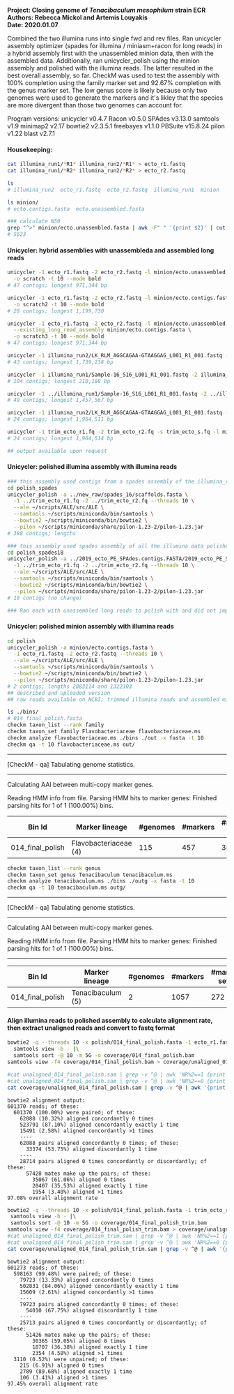 **Project: Closing genome of *Tenacibaculum mesophilum* strain ECR**  
**Authors: Rebecca Mickol and Artemis Louyakis**  
**Date: 2020.01.07**  


Combined the two illumina runs into single fwd and rev files. Ran unicycler assembly optimizer (spades for illumina / miniasm+racon for long reads) in a hybrid assembly first with the unassembled minion data, then with the assembled data. Additionally, ran unicycler_polish using the minion assembly and polished with the illumina reads. The latter resulted in the best overall assembly, so far. CheckM was used to test the assembly with 100% completion using the family marker set and 92.67% completion with the genus marker set. The low genus score is likely because only two genomes were used to generate the markers and it's likley that the species are more divergent than those two genomes can account for. 

Program versions:
unicycler v0.4.7 
Racon v0.5.0 
SPAdes v3.13.0 
samtools v1.9 
minimap2 v2.17 
bowtie2 v2.3.5.1 
freebayes v1.1.0 
PBSuite v15.8.24 
pilon v1.22 
blast v2.7.1 

#### Housekeeping:
```bash
cat illumina_run1/*R1* illumina_run2/*R1* > ecto_r1.fastq
cat illumina_run1/*R2* illumina_run2/*R2* > ecto_r2.fastq

ls
# illumina_run2  ecto_r1.fastq  ecto_r2.fastq  illumina_run1  minion

ls minion/
# ecto.contigs.fasta  ecto.unassembled.fasta

### calculate N50
grep "^>" minion/ecto.unassembled.fasta | awk -F" " '{print $2}' | cut -d"=" -f2 | ./n50.py 
# 5623
```

#### Unicycler: hybrid assemblies with unassembleda and assembled long reads
```bash
unicycler -1 ecto_r1.fastq -2 ecto_r2.fastq -l minion/ecto.unassembled.fasta \
  -o scratch -t 10 --mode bold
# 47 contigs; longest 971,344 bp

unicycler -1 ecto_r1.fastq -2 ecto_r2.fastq -l minion/ecto.contigs.fasta \
  -o scratch2 -t 10 --mode bold
# 28 contigs; longest 1,199,730

unicycler -1 ecto_r1.fastq -2 ecto_r2.fastq -l minion/ecto.unassembled.fasta \
  --existing_long_read_assembly minion/ecto.contigs.fasta \
  -o scratch3 -t 10 --mode bold
# 47 contigs; longest 971,344 bp

unicycler -1 illumina_run2/LK_RLM_AGGCAGAA-GTAAGGAG_L001_R1_001.fastq -2 illumina_run2/LK_RLM_AGGCAGAA-GTAAGGAG_L001_R2_001.fastq -l minion/ecto.unassembled.fasta -o illumina_2_unass -t 10 --mode bold
# 43 contigs; longest 1,739,238 bp

unicycler -1 illumina_run1/Sample-16_S16_L001_R1_001.fastq -2 illumina_run1/Sample-16_S16_L001_R2_001.fastq -l minion/ecto.unassembled.fasta -o illumina_1_unass -t 10 --mode bold
# 104 contigs; longest 210,188 bp

unicycler -1 ../illumina_run1/Sample-16_S16_L001_R1_001.fastq -2 ../illumina_run1/Sample-16_S16_L001_R2_001.fastq -l minion/ecto.contigs.fasta -o illumina_1 -t 10 --mode bold
# 49 contigs; longest 1,457,567 bp

unicycler -1 illumina_run2/LK_RLM_AGGCAGAA-GTAAGGAG_L001_R1_001.fastq -2 illumina_run2/LK_RLM_AGGCAGAA-GTAAGGAG_L001_R2_001.fastq -l minion/ecto.contigs.fasta -o illumina_2 -t 10 --mode bold
# 24 contigs; longest 1,964,511 bp

unicycler -1 trim_ecto_r1.fq -2 trim_ecto_r2.fq -s trim_ecto_s.fq -l minion/ecto.contigs.fasta -o uni_trim/ --mode bold
# 24 contigs; longest 1,964,514 bp

## output available upon request
```

#### Unicycler: polished illumina assembly with illumina reads
```bash
### this assembly used contigs from a spades assembly of the illumina_run2 data polished with all the trimmed illumina reads
cd polish_spades
unicycler_polish -a ../new_raw/spades_16/scaffolds.fasta \
  -1 ../trim_ecto_r1.fq -2 ../trim_ecto_r2.fq --threads 10 \
  --ale ~/scripts/ALE/src/ALE \
  --samtools ~/scripts/miniconda/bin/samtools \
  --bowtie2 ~/scripts/miniconda/bin/bowtie2 \
  --pilon ~/scripts/miniconda/share/pilon-1.23-2/pilon-1.23.jar 
# 388 contigs; lengths 

### this assembly used spades assembly of all the illumina data polished with the trimmed illumina reads
cd polish_spades18
unicycler_polish -a ../2019_ecto_PE_SPAdes.contigs.FASTA/2019_ecto_PE_SPAdes.contigs.fa \
  -1 ../trim_ecto_r1.fq -2 ../trim_ecto_r2.fq --threads 10 \
  --ale ~/scripts/ALE/src/ALE \
  --samtools ~/scripts/miniconda/bin/samtools \
  --bowtie2 ~/scripts/miniconda/bin/bowtie2 \
  --pilon ~/scripts/miniconda/share/pilon-1.23-2/pilon-1.23.jar 
# 18 contigs (no change)

### Ran each with unassembled long reads to polish with and did not improve any of the assemblies; it's unclear if it even attempted the polishing - finished in a second
```

#### Unicycler: polished minion assembly with illumina reads
```bash
cd polish
unicycler_polish -a minion/ecto.contigs.fasta \
  -1 ecto_r1.fastq -2 ecto_r2.fastq --threads 10 \
  --ale ~/scripts/ALE/src/ALE \
  --samtools ~/scripts/miniconda/bin/samtools \
  --bowtie2 ~/scripts/miniconda/bin/bowtie2 \
  --pilon ~/scripts/miniconda/share/pilon-1.23-2/pilon-1.23.jar 
# 2 contigs; lengths 2083114 and 1322303
## described and uploaded version
## raw reads available on NCBI; trimmed illumina reads and assembled minion contigs are in data folder on github
```

```bash
ls ./bins/
# 014_final_polish.fasta
checkm taxon_list --rank family
checkm taxon_set family Flavobacteriaceae flavobacteriaceae.ms
checkm analyze flavobacteriaceae.ms ./bins ./out -x fasta -t 10
checkm qa -t 10 flavobacteriaceae.ms out/
```

*******************************************************************************
 [CheckM - qa] Tabulating genome statistics.
*******************************************************************************

  Calculating AAI between multi-copy marker genes.

  Reading HMM info from file.
  Parsing HMM hits to marker genes:
    Finished parsing hits for 1 of 1 (100.00%) bins.


| Bin Id                | Marker lineage     | #genomes  | #markers  | #marker sets  | 0   | 1   | 2  | 3  | 4  | 5+  | Completeness  | Contamination  | Strain heterogeneity  |
|---|---|---|---|---|---|---|---|---|---|---|---|---|---|
|  014_final_polish  | Flavobacteriaceae (4)     | 115        | 457          | 309       | 0  | 455  | 2  | 0  | 0  | 0      | 100.00          | 0.32              | 0.00 |

```bash
checkm taxon_list --rank genus
checkm taxon_set genus Tenacibaculum tenacibaculum.ms
checkm analyze tenacibaculum.ms ./bins ./outg -x fasta -t 10
checkm qa -t 10 tenacibaculum.ms outg/
```
*******************************************************************************
 [CheckM - qa] Tabulating genome statistics.
*******************************************************************************

  Calculating AAI between multi-copy marker genes.

  Reading HMM info from file.
  Parsing HMM hits to marker genes:
    Finished parsing hits for 1 of 1 (100.00%) bins.

-------------------------------------------------------------------------------------------------------------------------------------------------------------------
| Bin Id                | Marker lineage     | #genomes  | #markers  | #marker sets  | 0   | 1   | 2  | 3  | 4  | 5+  | Completeness  | Contamination  | Strain heterogeneity  |
|---|---|---|---|---|---|---|---|---|---|---|---|---|---|
|  014_final_polish   |Tenacibaculum (5)       |2          |1057          |272        |33   |985   |34   |5   |0   |0       |92.67            |4.27               |6.12 |


#### Align illumina reads to polished assembly to calculate alignment rate, then extract unaligned reads and convert to fastq format
```bash
bowtie2 -q --threads 10 -x polish/014_final_polish.fasta -1 ecto_r1.fastq -2 ecto_r2.fastq |\
  samtools view -b - |\
  samtools sort -@ 10 -m 5G -o coverage/014_final_polish.bam
samtools view -f4 coverage/014_final_polish.bam > coverage/unaligned_014_final_polish.sam

#cat unaligned_014_final_polish.sam | grep -v ^@ | awk 'NR%2==1 {print "@"$1"\n"$10"\n+\n"$11}' > unaligned_014_final_polish_r1.fastq
#cat unaligned_014_final_polish.sam | grep -v ^@ | awk 'NR%2==0 {print "@"$1"\n"$10"\n+\n"$11}' > unaligned_014_final_polish_r2.fastq
cat coverage/unaligned_014_final_polish.sam | grep -v ^@ | awk '{print "@"$1"\n"$10"\n+\n"$11}' > coverage/unaligned_014_final_polish.fq

```
```
bowtie2 alignment output:
601370 reads; of these:
  601370 (100.00%) were paired; of these:
    62088 (10.32%) aligned concordantly 0 times
    523791 (87.10%) aligned concordantly exactly 1 time
    15491 (2.58%) aligned concordantly >1 times
    ----
    62088 pairs aligned concordantly 0 times; of these:
      33374 (53.75%) aligned discordantly 1 time
    ----
    28714 pairs aligned 0 times concordantly or discordantly; of these:
      57428 mates make up the pairs; of these:
        35067 (61.06%) aligned 0 times
        20407 (35.53%) aligned exactly 1 time
        1954 (3.40%) aligned >1 times
97.08% overall alignment rate
```

```bash
bowtie2 -q --threads 10 -x polish/014_final_polish.fasta -1 trim_ecto_r1.fq -2 trim_ecto_r2.fq -U trim_ecto_s.fq |\
 samtools view -b - |\
 samtools sort -@ 10 -m 5G -o coverage/014_final_polish_trim.bam
samtools view -f4 coverage/014_final_polish_trim.bam > coverage/unaligned_014_final_polish_trim.sam
#cat unaligned_014_final_polish_trim.sam | grep -v ^@ | awk 'NR%2==1 {print "@"$1"\n"$10"\n+\n"$11}' > unaligned_014_final_polish_trim_r1.fastq
#cat unaligned_014_final_polish_trim.sam | grep -v ^@ | awk 'NR%2==0 {print "@"$1"\n"$10"\n+\n"$11}' > unaligned_014_final_polish_trim_r2.fastq
cat coverage/unaligned_014_final_polish_trim.sam | grep -v ^@ | awk '{print "@"$1"\n"$10"\n+\n"$11}' > coverage/unaligned_014_final_polish_trim.fq
```
```
bowtie2 alignment output:
601273 reads; of these:
  598163 (99.48%) were paired; of these:
    79723 (13.33%) aligned concordantly 0 times
    502831 (84.06%) aligned concordantly exactly 1 time
    15609 (2.61%) aligned concordantly >1 times
    ----
    79723 pairs aligned concordantly 0 times; of these:
      54010 (67.75%) aligned discordantly 1 time
    ----
    25713 pairs aligned 0 times concordantly or discordantly; of these:
      51426 mates make up the pairs; of these:
        30365 (59.05%) aligned 0 times
        18707 (36.38%) aligned exactly 1 time
        2354 (4.58%) aligned >1 times
  3110 (0.52%) were unpaired; of these:
    215 (6.91%) aligned 0 times
    2789 (89.68%) aligned exactly 1 time
    106 (3.41%) aligned >1 times
97.45% overall alignment rate
```

